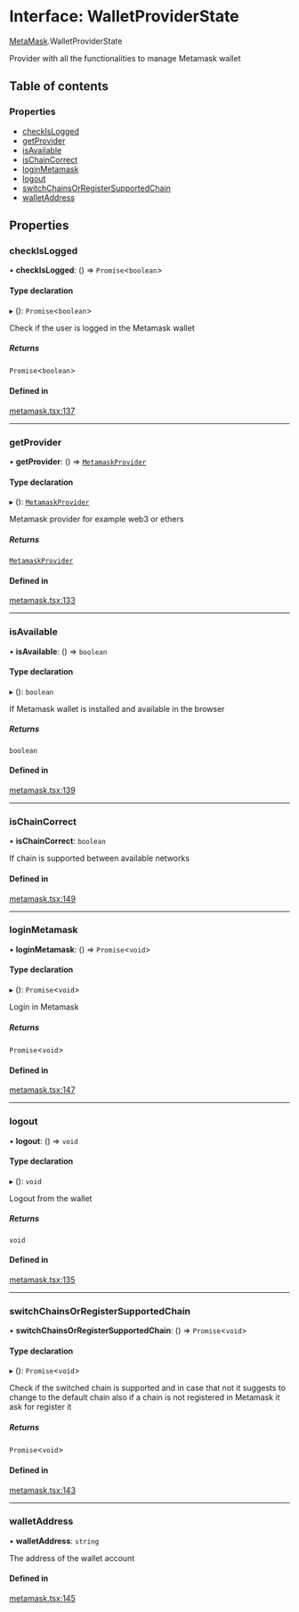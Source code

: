 # Interface: WalletProviderState

[MetaMask](../modules/MetaMask.md).WalletProviderState

Provider with all the functionalities to manage Metamask wallet

## Table of contents

### Properties

- [checkIsLogged](MetaMask.WalletProviderState.md#checkislogged)
- [getProvider](MetaMask.WalletProviderState.md#getprovider)
- [isAvailable](MetaMask.WalletProviderState.md#isavailable)
- [isChainCorrect](MetaMask.WalletProviderState.md#ischaincorrect)
- [loginMetamask](MetaMask.WalletProviderState.md#loginmetamask)
- [logout](MetaMask.WalletProviderState.md#logout)
- [switchChainsOrRegisterSupportedChain](MetaMask.WalletProviderState.md#switchchainsorregistersupportedchain)
- [walletAddress](MetaMask.WalletProviderState.md#walletaddress)

## Properties

### checkIsLogged

• **checkIsLogged**: () => `Promise`<`boolean`\>

#### Type declaration

▸ (): `Promise`<`boolean`\>

Check if the user is logged in the Metamask wallet

##### Returns

`Promise`<`boolean`\>

#### Defined in

[metamask.tsx:137](https://github.com/nevermined-io/components-catalog/blob/c256646/providers/src/metamask.tsx#L137)

___

### getProvider

• **getProvider**: () => [`MetamaskProvider`](../modules/MetaMask.md#metamaskprovider)

#### Type declaration

▸ (): [`MetamaskProvider`](../modules/MetaMask.md#metamaskprovider)

Metamask provider for example web3 or ethers

##### Returns

[`MetamaskProvider`](../modules/MetaMask.md#metamaskprovider)

#### Defined in

[metamask.tsx:133](https://github.com/nevermined-io/components-catalog/blob/c256646/providers/src/metamask.tsx#L133)

___

### isAvailable

• **isAvailable**: () => `boolean`

#### Type declaration

▸ (): `boolean`

If Metamask wallet is installed and available in the browser

##### Returns

`boolean`

#### Defined in

[metamask.tsx:139](https://github.com/nevermined-io/components-catalog/blob/c256646/providers/src/metamask.tsx#L139)

___

### isChainCorrect

• **isChainCorrect**: `boolean`

If chain is supported between available networks

#### Defined in

[metamask.tsx:149](https://github.com/nevermined-io/components-catalog/blob/c256646/providers/src/metamask.tsx#L149)

___

### loginMetamask

• **loginMetamask**: () => `Promise`<`void`\>

#### Type declaration

▸ (): `Promise`<`void`\>

Login in Metamask

##### Returns

`Promise`<`void`\>

#### Defined in

[metamask.tsx:147](https://github.com/nevermined-io/components-catalog/blob/c256646/providers/src/metamask.tsx#L147)

___

### logout

• **logout**: () => `void`

#### Type declaration

▸ (): `void`

Logout from the wallet

##### Returns

`void`

#### Defined in

[metamask.tsx:135](https://github.com/nevermined-io/components-catalog/blob/c256646/providers/src/metamask.tsx#L135)

___

### switchChainsOrRegisterSupportedChain

• **switchChainsOrRegisterSupportedChain**: () => `Promise`<`void`\>

#### Type declaration

▸ (): `Promise`<`void`\>

Check if the switched chain is supported
and in case that not it suggests to change to the default chain
also if a chain is not registered in Metamask it ask for register it

##### Returns

`Promise`<`void`\>

#### Defined in

[metamask.tsx:143](https://github.com/nevermined-io/components-catalog/blob/c256646/providers/src/metamask.tsx#L143)

___

### walletAddress

• **walletAddress**: `string`

The address of the wallet account

#### Defined in

[metamask.tsx:145](https://github.com/nevermined-io/components-catalog/blob/c256646/providers/src/metamask.tsx#L145)
